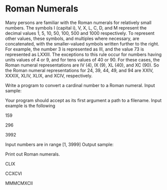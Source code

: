 # Roman Numerals

 Many persons are familiar with the Roman numerals for relatively small numbers. The symbols I (capital i), V, X, L, C, D, and M represent the decimal values 1, 5, 10, 50, 100, 500 and 1000 respectively. To represent other values, these symbols, and multiples where necessary, are concatenated, with the smaller-valued symbols written further to the right. For example, the number 3 is represented as III, and the value 73 is represented as LXXIII. The exceptions to this rule occur for numbers having units values of 4 or 9, and for tens values of 40 or 90. For these cases, the Roman numeral representations are IV (4), IX (9), XL (40), and XC (90). So the Roman numeral representations for 24, 39, 44, 49, and 94 are XXIV, XXXIX, XLIV, XLIX, and XCIV, respectively.

Write a program to convert a cardinal number to a Roman numeral.
Input sample:

Your program should accept as its first argument a path to a filename. Input example is the following

159

296

3992

Input numbers are in range [1, 3999]
Output sample:

Print out Roman numerals.

CLIX

CCXCVI

MMMCMXCII
